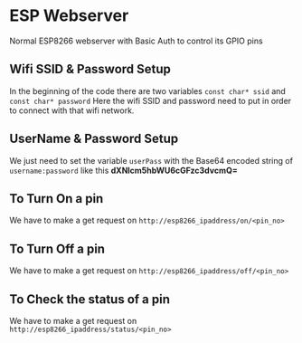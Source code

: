# ESP Webserver
Normal ESP8266 webserver with Basic Auth to control its GPIO pins

## Wifi SSID & Password Setup
In the beginning of the code there are two variables `const char* ssid` and `const char* password` Here the wifi SSID and password need to put in order to connect with that wifi network.

## UserName & Password Setup
We just need to set the variable `userPass` with the Base64 encoded string of `username:password` like this **dXNlcm5hbWU6cGFzc3dvcmQ=**

## To Turn On a pin
We have to make a get request on `http://esp8266_ipaddress/on/<pin_no>`

## To Turn Off a pin
We have to make a get request on `http://esp8266_ipaddress/off/<pin_no>`

## To Check the status of a pin
We have to make a get request on `http://esp8266_ipaddress/status/<pin_no>`
